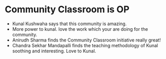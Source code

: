 # Community Classroom is OP

- Kunal Kushwaha says that this community is amazing.
- More power to kunal. love the work which your are doing for the community.
- Anirudh Sharma finds the Community Classroom initiative really great!
- Chandra Sekhar Mandapalli finds the teaching methodology of Kunal soothing and interesting. Love  to Kunal.
